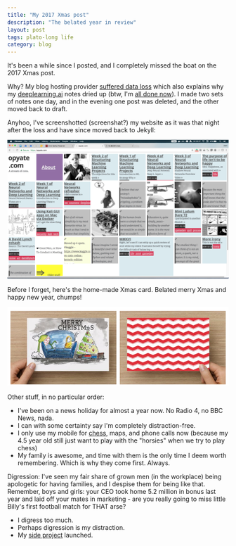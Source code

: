 ```yaml
---
title: "My 2017 Xmas post"
description: "The belated year in review"
layout: post
tags: plato-long life
category: blog
---
```


It's been a while since I posted, and I completely missed the boat on the 2017 Xmas post.

Why? My blog hosting provider [suffered data loss](https://status.ghost.org/incidents/rvx2czmnz5jt) which also explains why my [deeplearning.ai](https://deeplearning.ai) notes dried up (btw, I'm [all done now](https://www.coursera.org/account/accomplishments/specialization/certificate/WUMC3L2MXQ7F)). I made two sets of notes one day, and in the evening one post was deleted, and the other moved back to draft.

Anyhoo, I've screenshotted (screenshat?) my website as it was that night after the loss and have since moved back to Jekyll:

![thanks for nothing, Ghost.](/assets/posts/2018-02-11-my-2017-xmas-post/thanks-ghost.png)

Before I forget, here's the home-made Xmas card. Belated merry Xmas and happy new year, chumps!

![xmas card](/assets/posts/2018-02-11-my-2017-xmas-post/xmas2017.png)

Other stuff, in no particular order:

- I've been on a news holiday for almost a year now. No Radio 4, no BBC News, nada.
- I can with some certainty say I'm completely distraction-free.
- I only use my mobile for [chess](https://www.redhotpawn.com/), maps, and phone calls now (because my 4.5 year old still just want to play with the "horsies" when we try to play chess)
- My family is awesome, and time with them is the only time I deem worth remembering. Which is why they come first. Always.

Digression: I've seen my fair share of grown men (in the workplace) being apologetic for having families, and I despise them for being like that. Remember, boys and girls: your CEO took home 5.2 million in bonus last year and laid off your mates in marketing - are you really going to miss little Billy's first football match for THAT arse?

- I digress too much.
- Perhaps digression is my distraction.
- My [side project](https://pdfcrun.ch/) launched.

